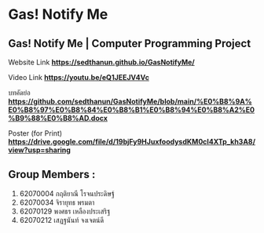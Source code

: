 # Gas! Notify Me

## Gas! Notify Me | Computer Programming Project

Website Link **https://sedthanun.github.io/GasNotifyMe/**

Video Link **https://youtu.be/eQ1JEEJV4Vc**

บทคัดย่อ **https://github.com/sedthanun/GasNotifyMe/blob/main/%E0%B8%9A%E0%B8%97%E0%B8%84%E0%B8%B1%E0%B8%94%E0%B8%A2%E0%B9%88%E0%B8%AD.docx**

Poster (for Print) **https://drive.google.com/file/d/19bjFy9HJuxfoodysdKM0cI4XTp_kh3A8/view?usp=sharing**

## Group Members :
1. 62070004 กฤติยาณี โรจนประดิษฐ์
2. 62070034 จิรายุทธ พรมตา
3. 62070129 พงศธร เหลืองประเสริฐ
4. 62070212 เสฏฐนันท์ จงเจตน์ดี
